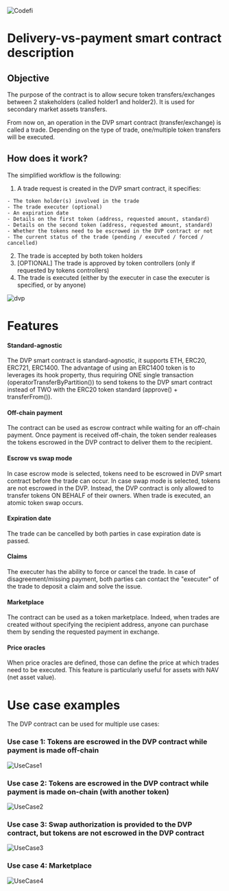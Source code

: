 ![Codefi](../../images/DVP/codefi.png)

# Delivery-vs-payment smart contract description

## Objective

The purpose of the contract is to allow secure token transfers/exchanges between 2 stakeholders (called holder1 and holder2).
It is used for secondary market assets transfers.

From now on, an operation in the DVP smart contract (transfer/exchange) is called a trade.
Depending on the type of trade, one/multiple token transfers will be executed.

## How does it work?

The simplified workflow is the following:
1. A trade request is created in the DVP smart contract, it specifies:
```
- The token holder(s) involved in the trade
- The trade executer (optional)
- An expiration date
- Details on the first token (address, requested amount, standard)
- Details on the second token (address, requested amount, standard)
- Whether the tokens need to be escrowed in the DVP contract or not
- The current status of the trade (pending / executed / forced / cancelled)
```
2. The trade is accepted by both token holders
3. [OPTIONAL] The trade is approved by token controllers (only if requested by tokens controllers)
4. The trade is executed (either by the executer in case the executer is specified, or by anyone)

![dvp](../../images/DVP/dvp.png)

# Features

#### Standard-agnostic
The DVP smart contract is standard-agnostic, it supports ETH, ERC20, ERC721, ERC1400.
The advantage of using an ERC1400 token is to leverages its hook property, thus requiring ONE single
transaction (operatorTransferByPartition()) to send tokens to the DVP smart contract instead of TWO
with the ERC20 token standard (approve() + transferFrom()).

#### Off-chain payment
The contract can be used as escrow contract while waiting for an off-chain payment.
Once payment is received off-chain, the token sender realeases the tokens escrowed in
the DVP contract to deliver them to the recipient.

#### Escrow vs swap mode
In case escrow mode is selected, tokens need to be escrowed in DVP smart contract
before the trade can occur.
In case swap mode is selected, tokens are not escrowed in the DVP. Instead, the DVP
contract is only allowed to transfer tokens ON BEHALF of their owners. When trade is
executed, an atomic token swap occurs.

#### Expiration date
The trade can be cancelled by both parties in case expiration date is passed.

#### Claims
The executer has the ability to force or cancel the trade.
In case of disagreement/missing payment, both parties can contact the "executer"
of the trade to deposit a claim and solve the issue.

#### Marketplace
The contract can be used as a token marketplace. Indeed, when trades are created
without specifying the recipient address, anyone can purchase them by sending
the requested payment in exchange.

#### Price oracles
When price oracles are defined, those can define the price at which trades need to be executed.
This feature is particularly useful for assets with NAV (net asset value).


# Use case examples

The DVP contract can be used for multiple use cases:

### Use case 1: Tokens are escrowed in the DVP contract while payment is made off-chain

![UseCase1](../../images/DVP/usecase1.png)

### Use case 2: Tokens are escrowed in the DVP contract while payment is made on-chain (with another token)

![UseCase2](../../images/DVP/usecase2.png)

### Use case 3: Swap authorization is provided to the DVP contract, but tokens are not escrowed in the DVP contract

![UseCase3](../../images/DVP/usecase3.png)

### Use case 4: Marketplace

![UseCase4](../../images/DVP/usecase4.png)
